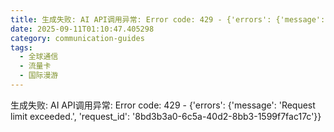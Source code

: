 ```yaml
---
title: 生成失败: AI API调用异常: Error code: 429 - {'errors': {'message': 'Request limit exceeded.', 'request_id': '565286e8-fd3e-4262-820f-3d52bbb00b34'}}
date: 2025-09-11T01:10:47.405298
category: communication-guides
tags:
  - 全球通信
  - 流量卡
  - 国际漫游
---
```


生成失败: AI API调用异常: Error code: 429 - {'errors': {'message': 'Request limit exceeded.', 'request_id': '8bd3b3a0-6c5a-40d2-8bb3-1599f7fac17c'}}